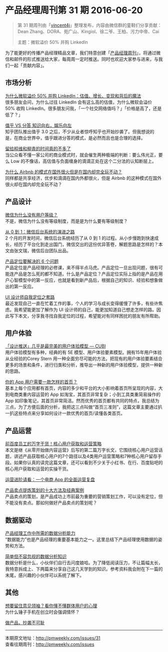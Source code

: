# 产品经理周刊第 31 期 2016-06-20

> 第 31 期周刊由「[vincent4j](http://pmweekly.com/contributors#dean)」整理发布，内容由微信群的童鞋们分享贡献：Dean Zhang、DORA、苑广山、Kingiol、徐二爷、王柏、污力中帝、Cai
> 
> 主题：微软溢价 50% 并购 LinkedIn

为了能更好的传播产品经理精品文章，我们特意创建「[产品经理周刊](http://pmweekly.com/)」，将通过微信和邮件的形式推送给大家，每周周一定时推送。同时也欢迎大家参与进来，与我们一起「贡献内容」。

## 市场分析

[为什么微软溢价 50% 并购 LinkedIn：估值、增长、变现和背后的魔法](http://mp.weixin.qq.com/s?__biz=MzI2MTAxOTk5OQ==&mid=2650940866&idx=1&sn=a0bad83d19815a3396e01b2a606b254f&scene=23&srcid=0614Zjmx25Y8q4qpywB0JcwM#rd)   
很多朋友会问，为什么过往 LinkedIn 会有这么高的估值，为什么微软会溢价 50% 收购 LinkedIn。很多朋友问我，「一个社交网络值吗？」「价格是高了，还是低了？」

[值乎 VS 分答 知识向右，娱乐向左](http://mp.weixin.qq.com/s?__biz=MzAxMzc5NDAyMw==&mid=2650509932&idx=1&sn=db255dae0a20cfa62ade44527a5ccc67&scene=23&srcid=0616AWhvL8dQjjwsKaPpRiG1#rd)   
知乎团队推出值乎 3.0 之后，不少从业者惊呼知乎也开始抄袭了。但我想说的是，在商业世界中，值乎跟进分答的模式，是必然而且也是合理的选择。   

[留给程维和柳青的时间真的不多了](https://mp.weixin.qq.com/s?__biz=MzA5NzAzMjIxMw==&mid=2650924442&idx=2&sn=d26564bd05d33d87cee72b9f1fb5c47d&scene=1&srcid=0616aCjpqVUKWkOV5a0q1V7V&from=groupmessage&isappinstalled=0&key=18e81ac7415f67c4bb328b596f729a2bbb3dbf63d28a26182c11385af5cfce1f94b8e4426fe6ae8958990fe4e338c6fd&ascene=1&uin=NDgwNzA1&devicetype=iPhone+OS9.3.2&version=16031312&nettype=WIFI&fontScale=100&pass_ticket=ZANpVDDQMRr%2Fm4eUgKrzequngnWJxOE%2B1W585tHJj1o%3D)   
当公众看不懂一家公司的商业模式时，就会催生两种极端的判断：要么伟光正，要么 Low 的不像话，高估值与负面缠身的滴滴正处在这个二分法的认知断层上。   

[为什么 Airbnb 的模式在国外很火但是在国内却完全玩不动？](http://www.pmcaff.com/discuss/index/249200178492480)   
同样都是共享经济，优步和滴滴在国内外都很火，但是 Airbnb 的这种模式在国外很火却在国内却完全玩不动？  

## 产品设计

[微信为什么没有用户等级？](http://www.pmcaff.com/discuss/index/1000000000144905)   
不是，微信为什么没有等级制度，而是是为什么要有等级制度？  

[从 0 到 1：微信后台系统的演进之路](http://mp.weixin.qq.com/s?__biz=MjM5MDE0Mjc4MA==&mid=402340325&idx=1&sn=5b7bf6025b1a83a0e529e630fc95ae28&scene=23&srcid=0616nEkq0d8VVcAiYnMcK1Ro#rd)   
2 个月的开发时间，微信后台系统经历了从 0 到 1 的过程。从小步慢跑到快速成长，经历了平台化到走出国门，微信交出的这份优异答卷，解题思路是怎样的？本文由张文瑞，微信后台团队出品。   

[产品定位要解决的 6 个问题](http://mp.weixin.qq.com/s?__biz=MzAxMzc5NDAyMw==&mid=2650509814&idx=1&sn=861120b25c86b62840a4a1fd4d20c713&scene=23&srcid=0616AQIVjuPwQh6QRkg0S076#rd)   
产品定位是产品经理的必修课，来不得半点马虎。产品定位一旦出现问题，很有可能连产品是怎么死的都不知道。什么是产品定位？产品定位实际上指的是产品在用户心智模型中的第一反应，也就是看到新产品后，根据自己的知识、经验和想象做出的第一反应。   

[UI 设计师自我定位之套路](https://zhuanlan.zhihu.com/p/21371665)   
最近发现自己一直在忙着工作的事，个人的学习与成长变得缓慢了许多，有些许焦虑。我希望能更加了解作为 UI 设计师的自己，能更加知道自己想走怎样的路。因此写下本文，分享我寻找自我定位的过程，希望能对有同样困扰的朋友有所帮助。   

## 用户体验

[「设计推送」几乎是最完美的用户体验模型 — CUBI](http://mp.weixin.qq.com/s?__biz=MjM5NjA1NzEwMA==&mid=2651003836&idx=1&sn=a5ca3c442c27c997907490dd0c1f8d11&scene=23&srcid=0618UGvJI9OqUf5lAaYQioLq#rd)   
用户体验模型有多种，经典的有 5E 模型、用户体验要素模型。拥有15年用户体验从业经验的Corey Stern 用一种全面穷尽可能的方法，把现有的用户体验要素结合更多的场景和条件，进行归类和分析，推导出一种新的用户体验模型，提供一种新的思路。  

[你的 App 用户需要一款怎样的首页？](http://mp.weixin.qq.com/s?__biz=MzAxMzc5NDAyMw==&mid=2650509772&idx=1&sn=e292dcd48e8846626fcc93aa7634e132&scene=23&srcid=06194Fr6IUBEuGPrIeUYXrU3#rd)   
基本上每个应用都有首页，内容的多少和平台的大小影响着首页所呈现的内容，大到电商类重内容运营的 App 如淘宝，其首页非常复杂；小到工具类重简易操作的 App 如印象笔记，其首页非常简洁。然而优秀的首页都有共同的特点，我总结为三点，为了方便后面的分析，我把这三点叫做“首页三准则”，这篇文章主要通过扒一扒这些特点来分享如何设计一款优秀的首页/读懂各类首页。  


## 产品运营

[前百度员工的万字干货！核心用户获取和运营策略](http://mp.weixin.qq.com/s?__biz=MjM5NjAyMzcyMA==&mid=2659990330&idx=1&sn=8f0c980c13dfac043e3e743fcd0723e2&scene=23&srcid=0615zLI7a0BajluPnyY9rIAu#rd)   
本文是继《从零开始做内容运营》后写的第二篇万字长文，它围绕核心用户运营话题，讲述产品获取核心用户的7个路径以及4类用户运营策略和7种核心用户留存手段。如果你认真的读完这篇文章，还可以看到不少关于小红书、在行、百度贴吧的核心用户获取和运营的实操干货。   

[运营进阶请看：一个电商 App 的全面运营复盘](http://mp.weixin.qq.com/s?__biz=MzAxMzc5NDAyMw==&mid=2650509931&idx=1&sn=1e240c0f27b36402d5d0a99f83ba4ad7&scene=23&srcid=0615mjOmJfYj1DocCBf9nVD3#rd)  

[产品卖点提炼策划的十大方法及经典案例](http://mp.weixin.qq.com/s?__biz=MjM5NTE0Nzc2MA==&mid=2653947115&idx=3&sn=04c00c0c5a2f5bd2115cfc9fbfef85c1&scene=23&srcid=0616Dm0CpSqapdKE3fK5Zo0G#rd)    
产品卖点的策划，是产品成功上市前最为重要的营销策划工作，可以没有定位，但不能没有卖点。那如何做好产品卖点的策划呢？  

## 数据驱动

[产品经理工作中所需的数据分析能力](http://mp.weixin.qq.com/s?__biz=MjM5MjAxMDM4MA==&mid=2651885762&idx=1&sn=f4bf1979d63ce54e31e10bcb36f1032b&scene=23&srcid=0614ARvf3CMK5FifkuZuP13P#rd)   
“数据能力”也是产品经理的重要基本能力之一。这里总结下产品经理使用数据的姿势和方法。  

[简单但不容忽视的数据分析知识](http://mp.weixin.qq.com/s?__biz=MjM5NTQ5MjIyMA==&mid=2654537137&idx=1&sn=f318c4e2975af27fe10a488a2263651d&scene=23&srcid=0618X4UiczrTDXBjEQrnCHzC#rd)  
数据分析是什么，小伙伴们自行去问度娘哈。为了降低阅读压力，不让篇幅太长，我特意拆成上、下两篇来分享自己这几天学到的知识。参考资料我会附在下一篇的末尾，感兴趣的小伙伴可以系统了解下。   

## 其他

[想要留住意见领袖？看你懂不懂群体用户的心理](http://www.pmcaff.com/article/index/265333085954176)   
为什么锤子手机在创立时会强调情怀？   

[做产品，抄袭不可耻](http://mp.weixin.qq.com/s?__biz=MzAxMzc5NDAyMw==&mid=2650509938&idx=1&sn=3c5e053ad04c8b7b8e8e5ea9f924e37a&scene=23&srcid=0617pxOMlBbEBYvoTq6PF7QG#rd)  

---
本期原文地址：<http://pmweekly.com/issues/31>     
查看往期周刊：<http://pmweekly.com/issues>     